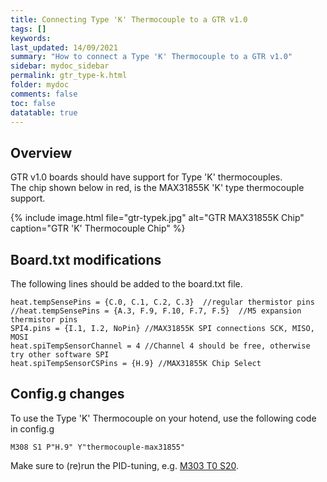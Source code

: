 ```yaml
---
title: Connecting Type 'K' Thermocouple to a GTR v1.0
tags: []
keywords: 
last_updated: 14/09/2021
summary: "How to connect a Type 'K' Thermocouple to a GTR v1.0"
sidebar: mydoc_sidebar
permalink: gtr_type-k.html
folder: mydoc
comments: false
toc: false
datatable: true
---
```


## Overview

GTR v1.0 boards should have support for Type 'K' thermocouples.  
The chip shown below in red, is the MAX31855K 'K' type thermocouple support.  

{% include image.html file="gtr-typek.jpg" alt="GTR MAX31855K Chip" caption="GTR 'K' Thermocouple Chip" %}

## Board.txt modifications

The following lines should be added to the board.txt file.

```
heat.tempSensePins = {C.0, C.1, C.2, C.3}  //regular thermistor pins
//heat.tempSensePins = {A.3, F.9, F.10, F.7, F.5}  //M5 expansion thermistor pins
SPI4.pins = {I.1, I.2, NoPin} //MAX31855K SPI connections SCK, MISO, MOSI
heat.spiTempSensorChannel = 4 //Channel 4 should be free, otherwise try other software SPI
heat.spiTempSensorCSPins = {H.9} //MAX31855K Chip Select
```

## Config.g changes

To use the Type 'K' Thermocouple on your hotend, use the following code in config.g

```
M308 S1 P"H.9" Y"thermocouple-max31855"
```

Make sure to (re)run the PID-tuning, e.g. [M303 T0 S20](https://docs.duet3d.com/en/User_manual/Connecting_hardware/Heaters_tuning).
